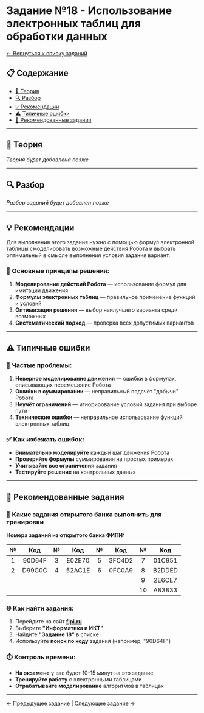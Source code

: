 # Задание №18 - Использование электронных таблиц для обработки данных

[← Вернуться к списку заданий](../README.md)

## 📋 Содержание
- [📖 Теория](#теория)
- [🔍 Разбор](#разбор)
- [💡 Рекомендации](#рекомендации)
- [⚠️ Типичные ошибки](#типичные-ошибки)
- [📝 Рекомендованные задания](#рекомендованные-задания)

---

## 📖 Теория

*Теория будет добавлена позже*

---

## 🔍 Разбор

*Разбор заданий будет добавлен позже*

---

## 💡 Рекомендации

Для выполнения этого задания нужно с помощью формул электронной таблицы смоделировать возможные действия Робота и выбрать оптимальный в смысле выполнения условия задания вариант.

### 🔧 Основные принципы решения:

1. **Моделирование действий Робота** — использование формул для имитации движения
2. **Формулы электронных таблиц** — правильное применение функций и условий
3. **Оптимизация решения** — выбор наилучшего варианта среди возможных
4. **Систематический подход** — проверка всех допустимых вариантов

---

## ⚠️ Типичные ошибки

### 🚫 Частые проблемы:

1. **Неверное моделирование движения** — ошибки в формулах, описывающих перемещение Робота
2. **Ошибки в суммировании** — неправильный подсчёт "добычи" Робота
3. **Неучёт ограничений** — игнорирование условий задания при выборе пути
4. **Технические ошибки** — неправильное использование функций электронных таблиц

### ✅ Как избежать ошибок:

- **Внимательно моделируйте** каждый шаг движения Робота
- **Проверяйте формулы** суммирования на простых примерах
- **Учитывайте все ограничения** задания
- **Тестируйте решение** на контрольных данных

---

## 📝 Рекомендованные задания

### 🔗 Какие задания открытого банка выполнить для тренировки

**Номера заданий из открытого банка ФИПИ:**

| № | Код | № | Код | № | Код | № | Код |
|:-:|:-:|:-:|:-:|:-:|:-:|:-:|:-:|
| 1 | 90D64F | 3 | E02E70 | 5 | 3FC4D2 | 7 | 01C951 |
| 2 | D99C0C | 4 | 52AC1E | 6 | 0FC0A9 | 8 | B2DDED |
|   |        |   |        |   |        | 9 | 2E6CE7 |
|   |        |   |        |   |        | 10 | A83833 |

### 🌐 Как найти задания:

1. Перейдите на сайт **[fipi.ru](https://fipi.ru/ege/otkrytyy-bank-zadaniy-ege)**
2. Выберите **"Информатика и ИКТ"**
3. Найдите **"Задание 18"** в списке
4. Используйте **поиск по коду** задания (например, "90D64F")

### ⏱️ Контроль времени:

- **На экзамене** у вас будет 10-15 минут на это задание
- **Тренируйте работу** с электронными таблицами
- **Отрабатывайте моделирование** алгоритмов в таблицах

---

[← Предыдущее задание](task-17.md) | [Следующее задание →](task-19.md)
